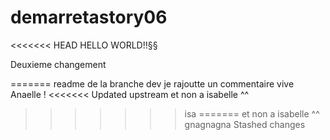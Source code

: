# demarretastory06

<<<<<<< HEAD
HELLO WORLD!!§§

Deuxieme changement 

=======
readme de la branche dev
je rajoutte un commentaire vive Anaelle ! 
<<<<<<< Updated upstream
et non a isabelle ^^ 
>>>>>>> isa
=======
et non a isabelle ^^ gnagnagna
>>>>>>> Stashed changes
